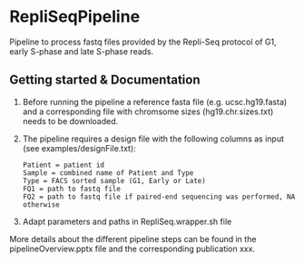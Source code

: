 # RepliSeqPipeline
Pipeline to process fastq files provided by the Repli-Seq protocol of G1, early S-phase and late S-phase reads.

## Getting started & Documentation
1) Before running the pipeline a reference fasta file (e.g. ucsc.hg19.fasta) and a corresponding file with chromsome sizes (hg19.chr.sizes.txt) needs to be downloaded.

2) The pipeline requires a design file with the following columns as input (see examples/designFile.txt):

      ```
      Patient = patient id
      Sample = combined name of Patient and Type
      Type = FACS sorted sample (G1, Early or Late)
      FQ1 = path to fastq file
      FQ2 = path to fastq file if paired-end sequencing was performed, NA otherwise
      ```

3) Adapt parameters and paths in RepliSeq.wrapper.sh file

More details about the different pipeline steps can be found in the pipelineOverview.pptx file and the corresponding publication xxx.
